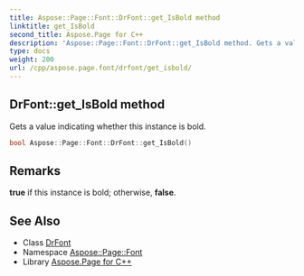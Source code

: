 ```yaml
---
title: Aspose::Page::Font::DrFont::get_IsBold method
linktitle: get_IsBold
second_title: Aspose.Page for C++
description: 'Aspose::Page::Font::DrFont::get_IsBold method. Gets a value indicating whether this instance is bold in C++.'
type: docs
weight: 200
url: /cpp/aspose.page.font/drfont/get_isbold/
---
```

## DrFont::get_IsBold method


Gets a value indicating whether this instance is bold.

```cpp
bool Aspose::Page::Font::DrFont::get_IsBold()
```

## Remarks


**true** if this instance is bold; otherwise, **false**. 
## See Also

* Class [DrFont](../)
* Namespace [Aspose::Page::Font](../../)
* Library [Aspose.Page for C++](../../../)
